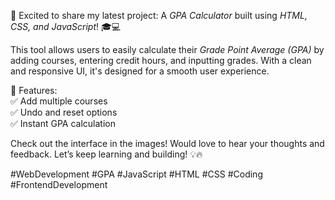 

🚀 Excited to share my latest project: A *GPA Calculator* built using *HTML, CSS, and JavaScript*! 🎓💻  

This tool allows users to easily calculate their *Grade Point Average (GPA)* by adding courses, entering credit hours, and inputting grades. With a clean and responsive UI, it's designed for a smooth user experience.  

📌 Features:  
✅ Add multiple courses  
✅ Undo and reset options  
✅ Instant GPA calculation  

Check out the interface in the images! Would love to hear your thoughts and feedback. Let’s keep learning and building! 💡🔥  

#WebDevelopment #GPA #JavaScript #HTML #CSS #Coding #FrontendDevelopment
